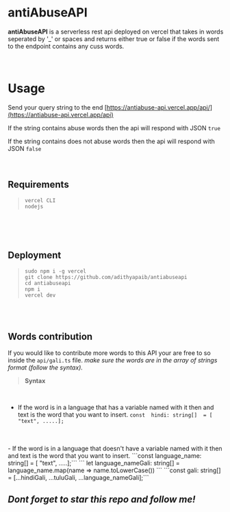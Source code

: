 
# antiAbuseAPI

**antiAbuseAPI** is a serverless rest api deployed on vercel that takes in words seperated by  '_' or spaces and returns either true or false if the words sent to the endpoint contains any cuss words.
<br>
<br>
<br>

# Usage

Send your query string to the end [https://antiabuse-api.vercel.app/api/](https://antiabuse-api.vercel.app/api)

If the string contains abuse words then the api will respond with JSON ```true```

If the string contains does not abuse words then the api will respond with JSON ```false```
<br>
<br>
<br>


## Requirements

>````
>vercel CLI
>nodejs
>````
<br>
<br>
<br>

## Deployment

>````
>sudo npm i -g vercel
>git clone https://github.com/adithyapaib/antiabuseapi
>cd antiabuseapi
>npm i
>vercel dev
>````
<br>
<br>

## Words contribution

If you would like to contribute more words to this API your are free to so inside the ```api/gali.ts``` file.
*make  sure the words are in the array of strings format (follow the syntax).*
<br>

>**Syntax**

<br>


- If the word is in a language that has a variable named with it then and text is the word that you want to insert.
```const  hindi: string[]  = [ "text", .....];```
<br>
<br>
 - If the word is in a language that  doesn't have a variable named with it then and text is the word that you want to insert.
	 	```const  language_name: string[]  = [ "text", .....];```
	``` let  language_nameGali: string[]  =  language_name.map(name  =>  name.toLowerCase()) ```
      ```const  gali: string[]  =  [...hindiGali, ...tuluGali, ...language_nameGali];```
	
<br>

 ## *Dont forget to star this repo and follow me!*


